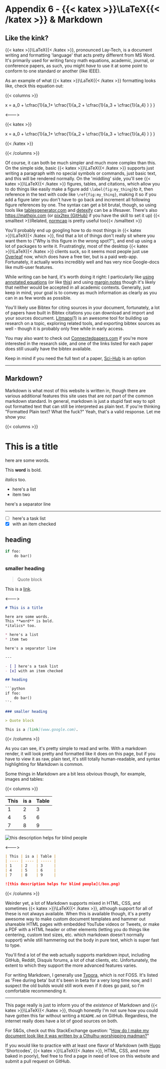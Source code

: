 # Appendix 6 - {{< katex >}}\LaTeX{{< /katex >}} & Markdown

## Like the kink?

{{< katex >}}\LaTeX{{< /katex >}}, pronounced Lay-Tech, is a document writing and formatting 'language' that acts pretty different from MS Word. It's primarily used for writing fancy math equations, academic, journal, or conference papers, as such, you might *have* to use it at some point to conform to one standard or another (like IEEE).

As an example of what {{< katex >}}\LaTeX{{< /katex >}} formatting looks like, check this equation out:

{{< columns >}}

x = a_0 + \cfrac{1}{a_1+ \cfrac{1}{a_2 + \cfrac{1}{a_3 + \cfrac{1}{a_4} } } }

<--->

{{< katex >}}

x = a_0 + \cfrac{1}{a_1+ \cfrac{1}{a_2 + \cfrac{1}{a_3 + \cfrac{1}{a_4} } } }

{{< /katex >}}

{{< /columns >}}

Of course, it can both be much simpler and much more complex than this. On the simple side, basic {{< katex >}}\LaTeX{{< /katex >}} supports just writing a paragraph with no special symbols or commands, just basic text, and this will be rendered normally. On the 'middling' side, you'll see {{< katex >}}\LaTeX{{< /katex >}} figures, tables, and citations, which allow you to do things like easily make a figure add `\label{fig:my_thing}`to it, then reference in the text with code like `\ref{fig:my_thing}`, making it so if you add a figure later you don't have to go back and increment all following figure references by one. The syntax can get a bit brutal, though, so using tools like [tablesgenerator.com](https://www.tablesgenerator.com) and [detexify](https://detexify.kirelabs.org/classify.html) can be a lifesaver. There's also https://mathpix.com (or [pix2tex (GitHub)](https://github.com/lukas-blecher/LaTeX-OCR) if you have the skill to set it up) {{< smalltext >}}Related, [normcap](https://github.com/dynobo/normcap) is pretty useful too{{< /smalltext >}}

You'll probably end up googling how to do most things in {{< katex >}}\LaTeX{{< /katex >}}, find that a lot of things don't really sit where you want them to ("Why is this figure in the wrong spot?"), and end up using a lot of packages to write it. Frustratingly, most of the desktop {{< katex >}}\LaTeX{{< /katex >}} clients suck, so it seems most people just use [Overleaf](https://www.overleaf.com/) now, which does have a free tier, but is a paid web-app. Fortunately, it actually works incredibly well and has very nice Google-docs like multi-user features.

While writing can be hard, it's worth doing it right: I particularly like [using annotated equations](https://github.com/synercys/annotated_latex_equations) (or like [this](https://twitter.com/AndiH/status/1481170553218252804/photo/1)) and using [margin notes](https://www.overleaf.com/learn/latex/Margin_notes) though it's likely that neither would be accepted in all academic contexts. Generally, just keep in mind, your goal is to convey as much information as clearly as you can in as few words as possible.

You'll likely use Bibtex for citing sources in your document, fortunately, a lot of papers have built in Bibtex citations you can download and import and your sources document. [Litmaps](https://app.litmaps.co)<a class="ptr">(1)</a> is an awesome tool for building up research on a topic, exploring related tools, and exporting bibtex sources as well - though it is probably only free while in early access.

You may also want to check out [Connectedpapers.com](https://www.connectedpapers.com) if you're more interested in the research side, and one of the links listed for each paper does still usually have the bibtex available.

Keep in mind if you need the full text of a paper, [Sci-Hub](https://en.wikipedia.org/wiki/Sci-Hub) is an option

---

## Markdown?

Markdown is what most of this website is written in, though there are various additional features this site uses that are *not* part of the common markdown standard. In general, markdown is just a stupid fast way to spit out formatted text that can still be interpreted as plain text. If you're thinking "Formatted Plain text? What the fuck?" Yeah, that's a valid response. Let me show you:

{{< columns >}}

# This is a title

here are some words.

This **word** is bold.

*italics* too.

* here's a list
* item two

here's a separator line

---

- [ ] here's a task list
- [x] with an item checked

## heading

```python
if foo:
    do bar()
```

### smaller heading

> Quote block

This is a [link](http://localhost:1313/engineering/latex/).

<--->

```markdown
# This is a title

here are some words.
This **word** is bold.
*italics* too.

* here's a list
* item two

here's a separator line

---

- [ ] here's a task list
- [x] with an item checked

## heading

​```python
if foo:
    do bar()
``'

### smaller heading

> Quote block

This is a [link](www.google.com).
```

{{< /columns >}} 

As you can see, it's pretty simple to read and write. With a markdown render, it will look pretty and formatted like it does on this page, but if you have to view it as raw, plain text, it's still totally human-readable, and syntax highlighting for Markdown is common.

Some things in Markdown are a bit less obvious though, for example, images and tables:

{{< columns >}}

| This | is a | Table |
| ---- | ---- | ----- |
| 1    | 2    | 3     |
| 4    | 5    | 6     |
| 7    | 8    | 9     |

![this description helps for blind people](/nonfree/character/box.png)

<--->

```markdown
| This | is a | Table |
| ---- | ---- | ----- |
| 1    | 2    | 3     |
| 4    | 5    | 6     |
| 7    | 8    | 9     |

![this description helps for blind people](/box.png)
```

{{< /columns >}}

Weirder yet, a lot of Markdown supports mixed in HTML, CSS, and sometimes {{< katex >}}\LaTeX{{< /katex >}}, although support for all of these is not always available. When this is available though, it's a pretty awesome way to make custom document templates and hammer out shareable HTML pages with embedded YouTube videos or Tweets, or make a PDF with a HTML header or other elements (letting you do things like centering, custom text sizes, etc. which markdown doesn't normally support) while still hammering out the body in pure text, which is super fast to type.

You'll find a lot of the web actually supports markdown input, including GitHub, Reddit,  Disquis forums, a lot of chat clients, etc. Unfortunately, the extent to which they support the more advanced features varies.

For writing Markdown, I generally use [Typora](https://typora.io), which is *not* FOSS. It's listed as 'Free during beta' but it's been in beta for a very long time now, and I suspect the old builds would still work even if it does go paid, so I'm comfortable recommending it.

---

This page really is just to inform you of the *existence* of Markdown and {{< katex >}}\LaTeX{{< /katex >}}, though honestly I'm not sure how you could have gotten this far without writing a `README.md` on GitHub. Regardless, the internet really does have a lot of good sources on both.



For S&Gs, check out this StackExchange question: "[How do I make my document look like it was written by a Cthulhu-worshipping madman?](https://tex.stackexchange.com/questions/29402/how-do-i-make-my-document-look-like-it-was-written-by-a-cthulhu-worshipping-madm)"



If you would like to practice with at least one flavor of Markdown (with [Hugo](https://gohugo.io) 'Shortcodes', {{< katex >}}\LaTeX{{< /katex >}}, HTML, CSS, and more baked in poorly), feel free to find a page in need of love on this website and submit a pull request on GitHub.

<ol hidden id="footnotes">
<li>I <b>REALLY</b> like litmaps. Honestly, 11/10 for product design. The only reason it doesn't have an OpGuides best of badges is because I really don't like SAAS, but at least they have a free tier.</li>
</ol>
